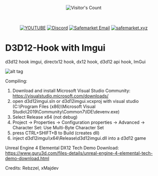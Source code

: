 <br/><br/>
<div align="center"> 
  <img src="https://profile-counter.glitch.me/Zhodisov/count.svg" alt="Visitor's Count" />
</div>
<br/><br/>

<div align="center">
  
[![YOUTUBE](https://img.shields.io/badge/Youtube-fc0000?style=for-the-badge&logo=YOUTUBE&logoColor=white)](https://www.youtube.com/@Jodis974)
[![Discord](https://img.shields.io/badge/Discord-6a85b9?style=for-the-badge&logo=discord&logoColor=white)](https://safemarket.xyz/discord)
[![Safemarket Email](https://img.shields.io/badge/safemarket_email-333333?style=for-the-badge&logo=gmail&logoColor=red)](mailto:support-checkout@safemarket.xyz)
[![safemarket.xyz](https://img.shields.io/badge/safemarket.xyz-0077B5?style=for-the-badge&logo=internet&logoColor=white)](https://safemarket.xyz/)

</div>




# D3D12-Hook with Imgui
d3d12 hook imgui, directx12 hook, dx12 hook, d3d12 api hook, ImGui

![alt tag](https://github.com/DrNseven/D3D12-Hook/blob/master/imgui.jpg)

Compiling:
1. Download and install Microsoft Visual Studio Community: https://visualstudio.microsoft.com/downloads/
2. open d3d12imgui.sln or d3d12imgui.vcxproj with visual studio (C:\Program Files (x86)\Microsoft Visual Studio\2019\Community\Common7\IDE\devenv.exe)
3. Select Release x64 (not debug)
4. Project -> Properties -> Configuration properties -> Advanced -> Character Set: Use Multi-Byte Character Set
5. press CTRL+SHIFT+B to Build (creates dll)
6. inject d3d12imgui\x64\Release\d3d12imgui.dll into a d3d12 game

Unreal Engine 4 Elemental DX12 Tech Demo Download: 
https://www.guru3d.com/files-details/unreal-engine-4-elemental-tech-demo-download.html

Credits: Rebzzel, xMajdev
